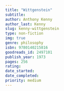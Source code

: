 ```yaml
---
title: "Wittgenstein"
subtitle: 
author: Anthony Kenny
author_last: Kenny
slug: kenny-wittgenstein
type: non-fiction
img: true
genre: philosophy
isbn: 9780140215816
goodreads_id: 2497101
publish_year: 1973
pages: 256
rating: 
date_started:
date_completed:
priority: medium
---
```

